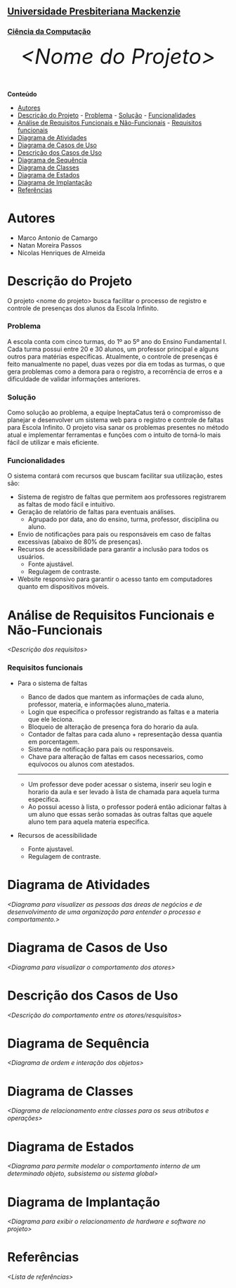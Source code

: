 
<h2><a href= "https://www.mackenzie.br">Universidade Presbiteriana Mackenzie</a></h2>
<h3><a href= "https://www.mackenzie.br/graduacao/sao-paulo-higienopolis/ciencia-da-computacao">Ciência da Computação</a></h3>


<font size="+12"><center>
*&lt;Nome do Projeto&gt;*
</center></font>

**Conteúdo**

- [Autores](#autores)
- [Descrição do Projeto](#descrição-do-projeto)
		- [Problema](#problema)
		- [Solução](#solução)
		- [Funcionalidades](#funcionalidades)
- [Análise de Requisitos Funcionais e Não-Funcionais](#análise-de-requisitos-funcionais-e-não-funcionais)
		- [Requisitos funcionais](#requisitos-funcionais)
- [Diagrama de Atividades](#diagrama-de-atividades)
- [Diagrama de Casos de Uso](#diagrama-de-casos-de-uso)
- [Descrição dos Casos de Uso](#descrição-dos-casos-de-uso)
- [Diagrama de Sequência](#diagrama-de-sequência)
- [Diagrama de Classes](#diagrama-de-classes)
- [Diagrama de Estados](#diagrama-de-estados)
- [Diagrama de Implantação](#diagrama-de-implantação)
- [Referências](#referências)


# Autores

* Marco Antonio de Camargo
* Natan Moreira Passos 
* Nícolas Henriques de Almeida



# Descrição do Projeto

O projeto \<nome do projeto> busca facilitar o processo de registro e controle de presenças dos alunos da Escola Infinito.


### Problema
A escola conta com cinco turmas, do 1º ao 5º ano do Ensino Fundamental I. Cada turma possui entre 20 e 30 alunos, um professor principal e alguns outros para matérias específicas. Atualmente, o controle de presenças é feito manualmente no papel, duas vezes por dia em todas as turmas, o que gera problemas como a demora para o registro, a recorrência de erros e a dificuldade de validar informações anteriores.

### Solução
Como solução ao problema, a equipe IneptaCatus terá o compromisso de planejar e desenvolver um sistema web para o registro e controle de faltas para Escola Infinito. O projeto visa sanar os problemas presentes no método atual e implementar ferramentas e funções com o intuito de torná-lo mais fácil de utilizar e mais eficiente.

### Funcionalidades
O sistema contará com recursos que buscam facilitar sua utilização, estes são:
- Sistema de registro de faltas que permitem aos professores registrarem as faltas de modo fácil e intuitivo.
- Geração de relatório de faltas para eventuais análises.
	- Agrupado por data, ano do ensino, turma, professor, disciplina ou aluno.
- Envio de notificações para pais ou responsáveis em caso de faltas excessivas (abaixo de 80% de presenças).
- Recursos de acessibilidade para garantir a inclusão para todos os usuários.
	- Fonte ajustável.
	- Regulagem de contraste.
- Website responsivo para garantir o acesso tanto em computadores quanto em dispositivos móveis.


# Análise de Requisitos Funcionais e Não-Funcionais
*&lt;Descrição dos requisitos&gt;*
### Requisitos funcionais
- Para o sistema de faltas
  - Banco de dados que mantem as informações de cada aluno, professor, materia, e informações aluno_materia.
  - Login que especifica o professor registrando as faltas e a materia que ele leciona.
  - Bloqueio de alteração de presença fora do horario da aula.
  - Contador de faltas para cada aluno + representação dessa quantia em porcentagem.
  - Sistema de notificação para pais ou responsaveis.
  - Chave para alteração de faltas em casos necessarios, como equívocos ou alunos com atestados.
  - ---
  -	Um professor deve poder acessar o sistema, inserir seu login e horario da aula e ser levado à lista de chamada para aquela turma especifica.
  - Ao possui acesso à lista, o professor poderá então adicionar faltas à um aluno que essas serão somadas às outras faltas que aquele aluno tem para aquela materia especifica.
  
- Recursos de acessibilidade
  - Fonte ajustavel.
  - Regulagem de contraste.

# Diagrama de Atividades

*&lt;Diagrama para visualizer as pessoas das áreas de negócios e de desenvolvimento de uma organização para entender o processo e comportamento.&gt;*

# Diagrama de Casos de Uso

*&lt;Diagrama para visualizar o comportamento dos atores&gt;*

# Descrição dos Casos de Uso

*&lt;Descrição do comportamento entre os atores/resquisitos&gt;*

# Diagrama de Sequência

*&lt;Diagrama de ordem e interação dos objetos&gt;*

# Diagrama de Classes

*&lt;Diagrama de relacionamento entre classes para os seus atributos e operações&gt;*

# Diagrama de Estados

*&lt;Diagrama para permite modelar o comportamento interno de um determinado objeto, subsistema ou sistema global&gt;*

# Diagrama de Implantação

*&lt;Diagrama para exibir o relacionamento de hardware e software no projeto&gt;*

# Referências

*&lt;Lista de referências&gt;*
